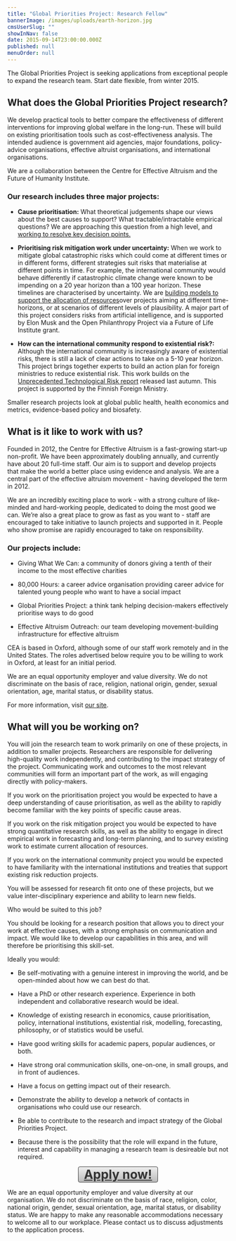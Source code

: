 ```yaml
---
title: "Global Priorities Project: Research Fellow"
bannerImage: /images/uploads/earth-horizon.jpg
cmsUserSlug: ""
showInNav: false
date: 2015-09-14T23:00:00.000Z
published: null
menuOrder: null
---
```


  The Global Priorities Project is seeking applications from exceptional people to expand the research team. Start date flexible, from winter 2015.

  
## What does the Global Priorities Project research?

  
We develop practical tools to better compare the effectiveness of different interventions for improving global welfare in the long-run. These will build on existing prioritisation tools such as cost-effectiveness analysis. The intended audience is government aid agencies, major foundations, policy-advice organisations, effective altruist organisations, and international organisations.

  
We are a collaboration between the Centre for Effective Altruism and the Future of Humanity Institute.

  
### Our research includes three major projects:

* __Cause prioritisation:__ What theoretical judgements shape our views about the best causes to support? What tractable/intractable empirical questions? We are approaching this question from a high level, and [working to resolve key decision points.](http://globalprioritiesproject.org/2015/09/flowhart/)

* __Prioritising risk mitigation work under uncertainty:__ When we work to mitigate global catastrophic risks which could come at different times or in different forms, different strategies suit risks that materialise at different points in time. For example, the international community would behave differently if catastrophic climate change were known to be impending on a 20 year horizon than a 100 year horizon. These timelines are characterised by uncertainty. We are [building models to support the allocation of resources](http://globalprioritiesproject.org/2015/02/allocating-risk-mitigation-across-time/)over projects aiming at different time-horizons, or at scenarios of different levels of plausibility. A major part of this project considers risks from artificial intelligence, and is supported by Elon Musk and the Open Philanthropy Project via a Future of Life Institute grant.

* __How can the international community respond to existential risk?:__ Although the international community is increasingly aware of existential risks, there is still a lack of clear actions to take on a 5-10 year horizon. This project brings together experts to build an action plan for foreign ministries to reduce existential risk. This work builds on the [Unprecedented Technological Risk report](http://globalprioritiesproject.org/2015/02/unprecedented-technological-risks/) released last autumn. This project is supported by the Finnish Foreign Ministry.

  
Smaller research projects look at global public health, health economics and metrics, evidence-based policy and biosafety.

  
## What is it like to work with us?

Founded in 2012, the Centre for Effective Altruism is a fast-growing start-up non-profit. We have been approximately doubling annually, and currently have about 20 full-time staff. Our aim is to support and develop projects that make the world a better place using evidence and analysis. We are a central part of the effective altruism movement - having developed the term in 2012.

  
We are an incredibly exciting place to work - with a strong culture of like-minded and hard-working people, dedicated to doing the most good we can. We&rsquo;re also a great place to grow as fast as you want to - staff are encouraged to take initiative to launch projects and supported in it. People who show promise are rapidly encouraged to take on responsibility.

  
### Our projects include:

* Giving What We Can: a community of donors giving a tenth of their income to the most effective charities

* 80,000 Hours: a career advice organisation providing career advice for talented young people who want to have a social impact

* Global Priorities Project: a think tank helping decision-makers effectively prioritise ways to do good

* Effective Altruism Outreach: our team developing movement-building infrastructure for effective altruism

  
CEA is based in Oxford, although some of our staff work remotely and in the United States. The roles advertised below require you to be willing to work in Oxford, at least for an initial period.

  
We are an equal opportunity employer and value diversity. We do not discriminate on the basis of race, religion, national origin, gender, sexual orientation, age, marital status, or disability status.

  
For more information, visit [our site](https://centreforeffectivealtruism.org/careers/why-work-with-us/). 

  
## What will you be working on?

  
You will join the research team to work primarily on one of these projects, in addition to smaller projects. Researchers are responsible for delivering high-quality work independently, and contributing to the impact strategy of the project. Communicating work and outcomes to the most relevant communities will form an important part of the work, as will engaging directly with policy-makers.

  
If you work on the prioritisation project you would be expected to have a deep understanding of cause prioritisation, as well as the ability to rapidly become familiar with the key points of specific cause areas.

  
If you work on the risk mitigation project you would be expected to have strong quantitative research skills, as well as the ability to engage in direct empirical work in forecasting and long-term planning, and to survey existing work to estimate current allocation of resources.

  
If you work on the international community project you would be expected to have familiarity with the international institutions and treaties that support existing risk reduction projects.

  
You will be assessed for research fit onto one of these projects, but we value inter-disciplinary experience and ability to learn new fields.

  
Who would be suited to this job?

  
You should be looking for a research position that allows you to direct your work at effective causes, with a strong emphasis on communication and impact. We would like to develop our capabilities in this area, and will therefore be prioritising this skill-set.

  
Ideally you would:

* Be self-motivating with a genuine interest in improving the world, and be open-minded about how we can best do that.

* Have a PhD or other research experience. Experience in both independent and collaborative research would be ideal.

* Knowledge of existing research in economics, cause prioritisation, policy, international institutions, existential risk, modelling, forecasting, philosophy, or of statistics would be useful.

* Have good writing skills for academic papers, popular audiences, or both.

* Have strong oral communication skills, one-on-one, in small groups, and in front of audiences.

* Have a focus on getting impact out of their research.

* Demonstrate the ability to develop a network of contacts in organisations who could use our research.

* Be able to contribute to the research and impact strategy of the Global Priorities Project.

* Because there is the possibility that the role will expand in the future, interest and capability in managing a research team is desireable but not required.

<a href="https://eaglobal.typeform.com/to/nUNz0z" style="display: block; border-radius:4px; background-color: #DDD; background-image: linear-gradient(to top, #BBB, #EEE); width: 180px; text-align:center; font-weight:bold; font-size: 28px; border: 1px solid #333; color: #333; margin:auto" target="_blank">Apply now!</a>
  
We are an equal opportunity employer and value diversity at our organisation. We do not discriminate on the basis of race, religion, color, national origin, gender, sexual orientation, age, marital status, or disability status. We are happy to make any reasonable accommodations necessary to welcome all to our workplace. Please contact us to discuss adjustments to the application process.

  
  

